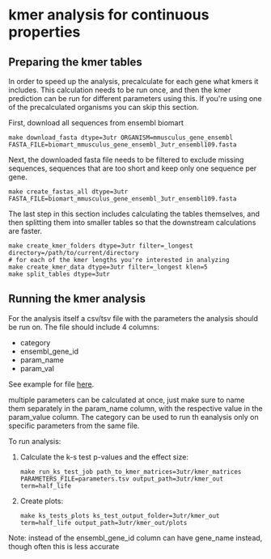 # kmer analysis for continuous properties

## Preparing the kmer tables
In order to speed up the analysis, precalculate for each gene what kmers it includes. 
This calculation needs to be run once, and then the kmer prediction can be run for different parameters using this. 
If you're using one of the precalculated organisms you can skip this section.

 
First, download all sequences from ensembl biomart  
```
make download_fasta dtype=3utr ORGANISM=mmusculus_gene_ensembl FASTA_FILE=biomart_mmusculus_gene_ensembl_3utr_ensembl109.fasta
```

Next, the downloaded fasta file needs to be filtered to exclude missing sequences, sequences that are too short and keep 
only one sequence per gene.
```
make create_fastas_all dtype=3utr FASTA_FILE=biomart_mmusculus_gene_ensembl_3utr_ensembl109.fasta
```

The last step in this section includes calculating the tables themselves, and then splitting them into smaller tables so 
that the downstream calculations are faster.
```
make create_kmer_folders dtype=3utr filter=_longest directory=/path/to/current/directory
# for each of the kmer lengths you're interested in analyzing
make create_kmer_data dtype=3utr filter=_longest klen=5
make split_tables dtype=3utr
```

## Running the kmer analysis

For the analysis itself a csv/tsv file with the parameters the analysis should be run on. The file should include 4 columns:
- category
- ensembl_gene_id
- param_name
- param_val

See example for file [here](drerio_3UTR_ensembl103/paramaters.tsv).

multiple parameters can be calculated at once, just make sure to name them separately in the param_name column, with 
the respective value in the param_value column. The category can be used to run th eanalysis only on specific parameters 
from the same file.

To run analysis:

1. Calculate the k-s test p-values and the effect size:

   ```
   make run_ks_test_job path_to_kmer_matrices=3utr/kmer_matrices PARAMETERS_FILE=parameters.tsv output_path=3utr/kmer_out term=half_life 
   ```

2. Create plots:

   ```
   make ks_tests_plots ks_test_output_folder=3utr/kmer_out term=half_life output_path=3utr/kmer_out/plots
   ```

Note: instead of the ensembl_gene_id column can have gene_name instead, though often this is less accurate
